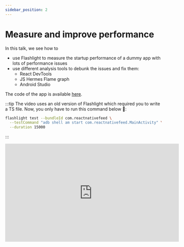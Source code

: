```yaml
---
sidebar_position: 2
---
```


# Measure and improve performance

In this talk, we see how to 
- use Flashlight to measure the startup performance of a dummy app with lots of performance issues
- use different analysis tools to debunk the issues and fix them:
  - React DevTools
  - JS Hermes Flame graph
  - Android Studio

The code of the app is available [here](https://github.com/Almouro/test-app-performance-issues).

:::tip
The video uses an old version of Flashlight which required you to write a TS file. Now, you only have to run this command below 🥳:

```bash
flashlight test --bundleId com.reactnativefeed \
  --testCommand "adb shell am start com.reactnativefeed.MainActivity" \
  --duration 15000
```
:::

<iframe width="560" height="315" src="https://www.youtube.com/embed/3ieKK27lyxA" title="YouTube video player" frameborder="0" allow="accelerometer; autoplay; clipboard-write; encrypted-media; gyroscope; picture-in-picture; web-share" allowfullscreen></iframe>

